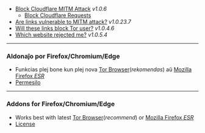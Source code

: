- [Block Cloudflare MITM Attack](../subfiles/about.bcma.md) _v1.0.6_
  - [Block Cloudflare Requests](../tool/block_cloudflare_requests_pm)
- [Are links vulnerable to MITM attack?](../subfiles/about.ismm.md) _v1.0.23.7_
- [Will these links block Tor user?](../subfiles/about.isat.md) _v1.0.4.6_
- [Which website rejected me?](../subfiles/about.urjm.md) _v1.0.5.4_


-----

### Aldonaĵo por Firefox/Chromium/Edge

- Funkcias plej bone kun plej nova [Tor Browser](https://www.torproject.org/download/)(_rekomendas_) aŭ [Mozilla Firefox _ESR_](https://portableapps.com/apps/internet/firefox-portable-esr)
- [Permesilo](LICENSE)


-----

### Addons for Firefox/Chromium/Edge

- Works best with latest [Tor Browser](https://www.torproject.org/download/)(_recommend_) or [Mozilla Firefox _ESR_](https://portableapps.com/apps/internet/firefox-portable-esr)
- [License](LICENSE)

